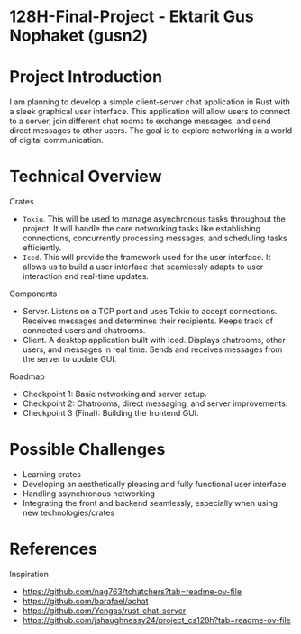 # 128H-Final-Project - Ektarit Gus Nophaket (gusn2)


# Project Introduction
I am planning to develop a simple client-server chat application in Rust with a sleek graphical user interface. This application will allow users to connect to a server, join different chat rooms to exchange messages, and send direct messages to other users. The goal is to explore networking in a world of digital communication.


# Technical Overview
Crates
- `Tokio`. This will be used to manage asynchronous tasks throughout the project. It will handle the core networking tasks like establishing connections, concurrently processing messages, and scheduling tasks efficiently.
- `Iced`. This will provide the framework used for the user interface. It allows us to build a user interface that seamlessly adapts to user interaction and real-time updates.
  
Components
- Server. Listens on a TCP port and uses Tokio to accept connections. Receives messages and determines their recipients. Keeps track of connected users and chatrooms.
- Client. A desktop application built with Iced. Displays chatrooms, other users, and messages in real time. Sends and receives messages from the server to update GUI.

Roadmap
- Checkpoint 1: Basic networking and server setup.
- Checkpoint 2: Chatrooms, direct messaging, and server improvements.
- Checkpoint 3 (Final): Building the frontend GUI.

# Possible Challenges
- Learning crates
- Developing an aesthetically pleasing and fully functional user interface
- Handling asynchronous networking
- Integrating the front and backend seamlessly, especially when using new technologies/crates

# References
Inspiration
- https://github.com/nag763/tchatchers?tab=readme-ov-file
- https://github.com/barafael/achat
- https://github.com/Yengas/rust-chat-server
- https://github.com/jshaughnessy24/project_cs128h?tab=readme-ov-file
